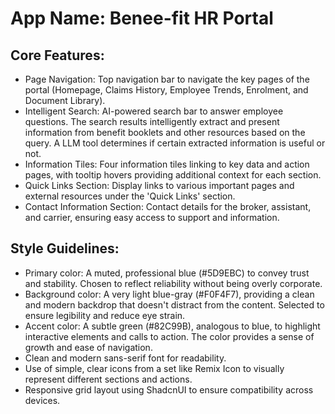# **App Name**: Benee-fit HR Portal

## Core Features:

- Page Navigation: Top navigation bar to navigate the key pages of the portal (Homepage, Claims History, Employee Trends, Enrolment, and Document Library).
- Intelligent Search: AI-powered search bar to answer employee questions. The search results intelligently extract and present information from benefit booklets and other resources based on the query. A LLM tool determines if certain extracted information is useful or not.
- Information Tiles: Four information tiles linking to key data and action pages, with tooltip hovers providing additional context for each section.
- Quick Links Section: Display links to various important pages and external resources under the 'Quick Links' section.
- Contact Information Section: Contact details for the broker, assistant, and carrier, ensuring easy access to support and information.

## Style Guidelines:

- Primary color: A muted, professional blue (#5D9EBC) to convey trust and stability. Chosen to reflect reliability without being overly corporate.
- Background color: A very light blue-gray (#F0F4F7), providing a clean and modern backdrop that doesn't distract from the content. Selected to ensure legibility and reduce eye strain.
- Accent color: A subtle green (#82C99B), analogous to blue, to highlight interactive elements and calls to action. The color provides a sense of growth and ease of navigation.
- Clean and modern sans-serif font for readability.
- Use of simple, clear icons from a set like Remix Icon to visually represent different sections and actions.
- Responsive grid layout using ShadcnUI to ensure compatibility across devices.